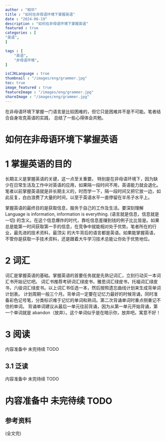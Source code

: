 ```yaml
---
author : "柏华"
title : "如何在非母语环境下掌握英语"
date : "2024-06-19"
description : "如何在非母语环境下掌握英语"
featured : true
categories : [
"英语",
]

tags : [
    "英语",
    "非母语环境",
]

isCJKLanguage : true
thumbnail : "/images/eng/grammer.jpg"
toc: true
image_featured : true
featureImage : "/images/eng/grammer.jpg"
shareImage : "/images/eng/grammer.jpg"
---
```





在非母语环境下掌握一门语言是比较困难的，但它只是困难并不是不可能。笔者结合自身攻克英语的实践， 总结了一些心得体会共勉。

<!--more-->



# 如何在非母语环境下掌握英语

# 1 掌握英语的目的

长期主义是掌握英语的关键，这一点至关重要。 特别是在非母语环境下，因为缺少在日常生活及工作中对英语的应用，如果隔一段时间不用，英语能力就会退化。
笔者以前掌握英语就是非长期主义的，时而学一下，隔一段时间又把它放一边，如此反复，白白浪费了大量的时间，以至于英语水平一直停留在半吊子水平上。

掌握英语的最终目的是获取信息，服务于自己的工作及生活。要深刻理解 Language is information, information is everything. (语言就是信息，信息就是一切) 
的含义。在这个信息爆炸的时代，靠吃信息差赚到钱的例子比比皆是。如果总是能第一时间获取第一手的信息，在竞争中就能相对处于优势。笔者所在的行业，最先进的技术资料，最顶尖
的大牛背后的语言都是英语。如果能掌握英语，不管你是获取一手技术资料，还是跟着大牛学习技术总能让你处于优势地位。

# 2 词汇

词汇是掌握英语的基础。掌握英语的首要任务就是先熟记词汇，立刻行动买一本词汇书开始记忆吧。
词汇书推荐考研词汇绿皮书，雅思词汇绿皮书，托福词汇绿皮书，六级词汇绿皮书。以上词汇书任选一本，然后按照遗忘曲线计划来生成背单词计划表。
计划周期一般三个月。背单词一定要在记忆力最好的时候背诵，同时准备彩色记号笔，分类标识难于记忆的单词和熟词。第二次背诵单词时重点侧重记不住的单词。
背诵单词建议从最后一单元往前背诵，因为从第一单元开始背诵，第一个单词就是 abandon（放弃）。这个单词似乎是在暗示你，放弃吧。寓意不好！

# 3 阅读

内容准备中 未完待续 TODO

## 3.1 泛读

内容准备中 未完待续 TODO


# 内容准备中 未完待续 TODO

## 参考资料



(全文完)




